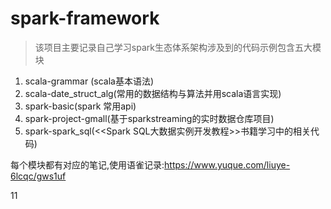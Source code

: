 # spark-framework

>该项目主要记录自己学习spark生态体系架构涉及到的代码示例包含五大模块

1. scala-grammar (scala基本语法)
2. scala-date_struct_alg(常用的数据结构与算法并用scala语言实现)
3. spark-basic(spark 常用api)
4. spark-project-gmall(基于sparkstreaming的实时数据仓库项目)
5. spark-spark_sql(<<Spark SQL大数据实例开发教程>>书籍学习中的相关代码)

每个模块都有对应的笔记,使用语雀记录:https://www.yuque.com/liuye-6lcqc/gws1uf

11